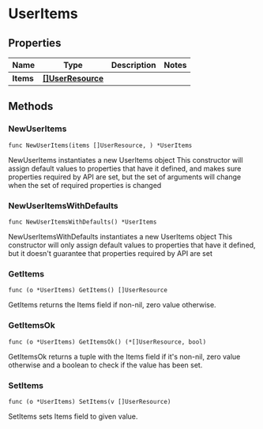 # UserItems

## Properties

|Name | Type | Description | Notes|
|------------ | ------------- | ------------- | -------------|
|**Items** | [**[]UserResource**](UserResource.md) |  | |

## Methods

### NewUserItems

`func NewUserItems(items []UserResource, ) *UserItems`

NewUserItems instantiates a new UserItems object
This constructor will assign default values to properties that have it defined,
and makes sure properties required by API are set, but the set of arguments
will change when the set of required properties is changed

### NewUserItemsWithDefaults

`func NewUserItemsWithDefaults() *UserItems`

NewUserItemsWithDefaults instantiates a new UserItems object
This constructor will only assign default values to properties that have it defined,
but it doesn't guarantee that properties required by API are set

### GetItems

`func (o *UserItems) GetItems() []UserResource`

GetItems returns the Items field if non-nil, zero value otherwise.

### GetItemsOk

`func (o *UserItems) GetItemsOk() (*[]UserResource, bool)`

GetItemsOk returns a tuple with the Items field if it's non-nil, zero value otherwise
and a boolean to check if the value has been set.

### SetItems

`func (o *UserItems) SetItems(v []UserResource)`

SetItems sets Items field to given value.





